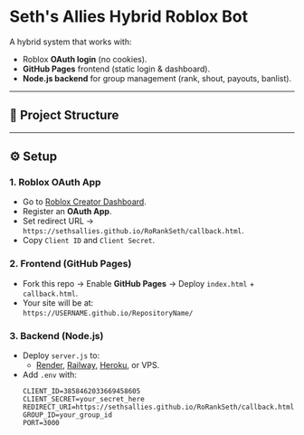 # Seth's Allies Hybrid Roblox Bot

A hybrid system that works with:
- Roblox **OAuth login** (no cookies).
- **GitHub Pages** frontend (static login & dashboard).
- **Node.js backend** for group management (rank, shout, payouts, banlist).

---

## 📂 Project Structure
---

## ⚙️ Setup

### 1. Roblox OAuth App
- Go to [Roblox Creator Dashboard](https://create.roblox.com/dashboard).
- Register an **OAuth App**.
- Set redirect URL → `https://sethsallies.github.io/RoRankSeth/callback.html`.
- Copy `Client ID` and `Client Secret`.

### 2. Frontend (GitHub Pages)
- Fork this repo → Enable **GitHub Pages** → Deploy `index.html` + `callback.html`.
- Your site will be at:  
  `https://USERNAME.github.io/RepositoryName/`

### 3. Backend (Node.js)
- Deploy `server.js` to:
  - [Render](https://render.com/), [Railway](https://railway.app/), [Heroku](https://heroku.com/), or VPS.
- Add `.env` with:
  ```env
  CLIENT_ID=3858462033669458605
  CLIENT_SECRET=your_secret_here
  REDIRECT_URI=https://sethsallies.github.io/RoRankSeth/callback.html
  GROUP_ID=your_group_id
  PORT=3000
